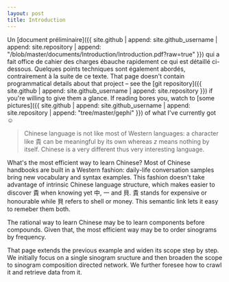 ```yaml
---
layout: post
title: Introduction
---
```


Un [document préliminaire]({{ site.github | append: site.github_username | append: site.repository | append: "/blob/master/documents/Introduction/Introduction.pdf?raw=true" }}) qui a fait office de cahier des charges ébauche rapidement ce qui est détaillé ci-dessous. Quelques points techniques sont également abordés, contrairement à la suite de ce texte. That page doesn't contain programmatical details about that project – see the [git repository]({{ site.github | append: site.github_username | append: site.repository }}) if you're willing to give them a glance. If reading bores you, watch to [some pictures]({{ site.github | append: site.github_username | append: site.repository | append: "tree/master/gephi" }}) of what I've currently got ☺

> Chinese language is not like most of Western languages: a character like 貴 can be meaningful by its own whereas _z_ means nothing by itself. Chinese is a very different thus very interesting language.

What's the most efficient way to learn Chinese? Most of Chinese handbooks are built in a Western fashion: daily-life conversation samples bring new vocabulary and syntax examples. This fashion doesn't take advantage of intrinsic Chinese language structure, which makes easier to discover 貴 when knowing yet 中, 一 and 貝. 貴 stands for expensive or honourable while 貝 refers to shell or money. This semantic link lets it easy to remeber them both.

The rational way to learn Chinese may be to learn components before compounds. Given that, the most efficient way may be to order sinograms by frequency.

That page extends the previous example and widen its scope step by step. We initially focus on a single sinogram sructure and then broaden the scope to sinogram composition directed network. We further foresee how to crawl it and retrieve data from it.

